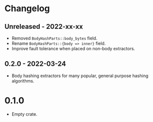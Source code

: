 # Changelog

## Unreleased - 2022-xx-xx
- Removed `BodyHashParts::body_bytes` field.
- Rename `BodyHashParts::{body => inner}` field.
- Improve fault tolerance when placed on non-body extractors.


## 0.2.0 - 2022-03-24
- Body hashing extractors for many popular, general purpose hashing algorithms.


# 0.1.0
- Empty crate.
